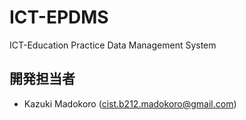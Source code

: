 ICT-EPDMS
======


ICT-Education Practice Data Management System


## 開発担当者

- Kazuki Madokoro (cist.b212.madokoro@gmail.com)

